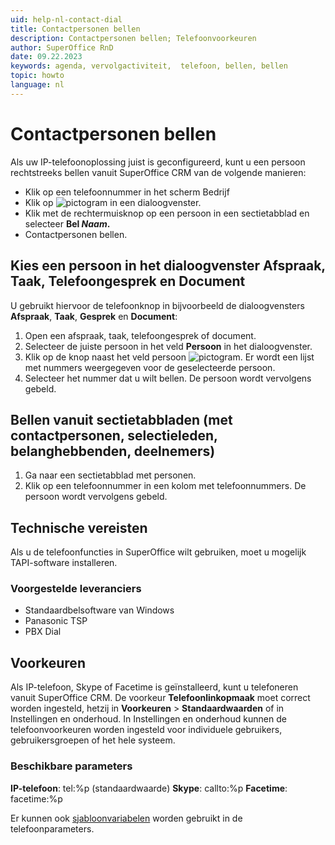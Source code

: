 ```yaml
---
uid: help-nl-contact-dial
title: Contactpersonen bellen
description: Contactpersonen bellen; Telefoonvoorkeuren
author: SuperOffice RnD
date: 09.22.2023
keywords: agenda, vervolgactiviteit,  telefoon, bellen, bellen
topic: howto
language: nl
---
```


# Contactpersonen bellen

Als uw IP-telefoonoplossing juist is geconfigureerd, kunt u een persoon rechtstreeks bellen vanuit SuperOffice CRM van de volgende manieren:

* Klik op een telefoonnummer in het scherm Bedrijf
* Klik op ![pictogram][img1] in een dialoogvenster.
* Klik met de rechtermuisknop op een persoon in een sectietabblad en selecteer **Bel *Naam*.**
* Contactpersonen bellen.

## Kies een persoon in het dialoogvenster Afspraak, Taak, Telefoongesprek en Document

U gebruikt hiervoor de telefoonknop in bijvoorbeeld de dialoogvensters **Afspraak**, **Taak**, **Gesprek** en **Document**:

1. Open een afspraak, taak, telefoongesprek of document.
2. Selecteer de juiste persoon in het veld **Persoon** in het dialoogvenster.
3. Klik op de knop naast het veld persoon ![pictogram][img1]. Er wordt een lijst met nummers weergegeven voor de geselecteerde persoon.
4. Selecteer het nummer dat u wilt bellen. De persoon wordt vervolgens gebeld.

<!-- markdownlint-disable-next-line MD013 -->
## Bellen vanuit sectietabbladen (met contactpersonen, selectieleden, belanghebbenden, deelnemers)

1. Ga naar een sectietabblad met personen.
2. Klik op een telefoonnummer in een kolom met telefoonnummers. De persoon wordt vervolgens gebeld.

## Technische vereisten

Als u de telefoonfuncties in SuperOffice wilt gebruiken, moet u mogelijk TAPI-software installeren.

### Voorgestelde leveranciers

* Standaardbelsoftware van Windows
* Panasonic TSP
* PBX Dial

## Voorkeuren

Als IP-telefoon, Skype of Facetime is geïnstalleerd, kunt u telefoneren vanuit SuperOffice CRM. De voorkeur **Telefoonlinkopmaak** moet correct worden ingesteld, hetzij in **Voorkeuren** > **Standaardwaarden** of in Instellingen en onderhoud. In Instellingen en onderhoud kunnen de telefoonvoorkeuren worden ingesteld voor individuele gebruikers, gebruikersgroepen of het hele systeem.

### Beschikbare parameters

**IP-telefoon**: tel:%p (standaardwaarde)
**Skype**: callto:%p
**Facetime**: facetime:%p

Er kunnen ook [sjabloonvariabelen][2] worden gebruikt in de telefoonparameters.

<!-- Referenced links -->
[2]: ../../document/templates/learn/template-variables.md

<!-- Referenced images -->
[img1]: ../../../../common/icons/phone.png
